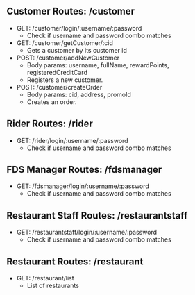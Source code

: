## Customer Routes: /customer

* GET: /customer/login/:username/:password
    * Check if username and password combo matches
* GET: /customer/getCustomer/:cid
    * Gets a customer by its customer id
* POST: /customer/addNewCustomer
    * Body params: username, fullName, rewardPoints, registeredCreditCard
    * Registers a new customer.
* POST: /customer/createOrder
    * Body params: cid, address, promoId
    * Creates an order.

## Rider Routes: /rider

* GET: /rider/login/:username/:password
    * Check if username and password combo matches

## FDS Manager Routes: /fdsmanager

* GET: /fdsmanager/login/:username/:password
    * Check if username and password combo matches

## Restaurant Staff Routes: /restaurantstaff

* GET: /restaurantstaff/login/:username/:password
    * Check if username and password combo matches

## Restaurant Routes: /restaurant

* GET: /restaurant/list
    * List of restaurants
